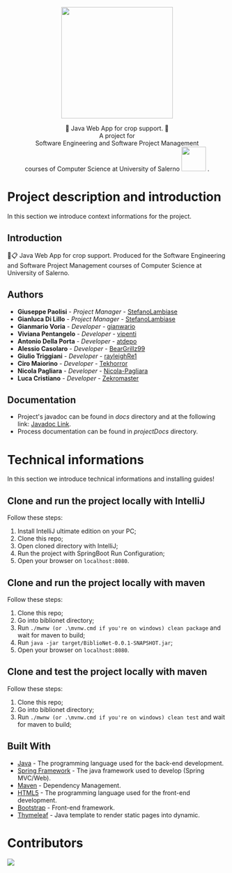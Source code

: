 <p align = "center">
  <img src = ".github/logo_BiblioNet.png" width = "256" heigth = "256">
</p>

<p align = "center">
  🌱 Java Web App for crop support. 🌱
  <br>
  A project for
  <br>
  Software Engineering and Software Project Management 
  <br>
  courses of Computer Science at University of Salerno <img src="https://th.bing.com/th/id/OIP.bzx-CjuN2g7JEu7Yah_cRAHaHa?pid=ImgDet&w=350&h=350&rs=1" style="height: 56px; width: 56px"/> .
</p>

# Project description and introduction

In this section we introduce context informations for the project.

## Introduction

🌱📋 Java Web App for crop support. Produced for the Software Engineering and Software Project Management courses of Computer Science at University of Salerno.

## Authors

* **Giuseppe Paolisi**      - *Project Manager*   - [StefanoLambiase](https://github.com/StefanoLambiase)
* **Gianluca Di Lillo**      - *Project Manager*   - [StefanoLambiase](https://github.com/StefanoLambiase)
* **Gianmario Voria**       - *Developer*         - [gianwario](https://github.com/gianwario)
* **Viviana Pentangelo**    - *Developer*         - [vipenti](https://github.com/vipenti)
* **Antonio Della Porta**   - *Developer*         - [atdepo](https://github.com/atdepo)
* **Alessio Casolaro**      - *Developer*         - [BearGrillz99](https://github.com/BearGrillz99)
* **Giulio Triggiani**      - *Developer*         - [rayleighRe1](https://github.com/rayleighRe1)
* **Ciro Maiorino**         - *Developer*         - [Tekhorror](https://github.com/Tekhorror)
* **Nicola Pagliara**       - *Developer*         - [Nicola-Pagliara](https://github.com/Nicola-Pagliara)
* **Luca Cristiano**        - *Developer*         - [Zekromaster](https://github.com/Zekromaster)

## Documentation

* Project's javadoc can be found in *docs* directory and at the following link: [Javadoc Link](https://stefanolambiase.github.io/biblionet/).
* Process documentation can be found in *projectDocs*  directory.


# Technical informations

In this section we introduce technical informations and installing guides!

## Clone and run the project locally with IntelliJ

Follow these steps:

1. Install IntelliJ ultimate edition on your PC;
2. Clone this repo;
3. Open cloned directory with IntelliJ;
4. Run the project with SpringBoot Run Configuration;
5. Open your browser on `localhost:8080`.

## Clone and run the project locally with maven

Follow these steps:

1. Clone this repo;
2. Go into biblionet directory;
3. Run `./mwnw (or .\mvnw.cmd if you're on windows) clean package` and wait for maven to build;
4. Run `java -jar target/BiblioNet-0.0.1-SNAPSHOT.jar`;
5. Open your browser on `localhost:8080`.

## Clone and test the project locally with maven

Follow these steps:

1. Clone this repo;
2. Go into biblionet directory;
3. Run `./mwnw (or .\mvnw.cmd if you're on windows) clean test` and wait for maven to build;

## Built With

* [Java](https://jdk.java.net/15/) - The programming language used for the back-end development.
* [Spring Framework](https://spring.io/) - The java framework used to develop (Spring MVC/Web).
* [Maven](https://maven.apache.org/) - Dependency Management.
* [HTML5](https://www.w3schools.com/html/default.asp) - The programming language used for the front-end development.
* [Bootstrap](https://getboostrap.com/) - Front-end framework.
* [Thymeleaf](https://www.thymeleaf.org/) - Java template to render static pages into dynamic.

# Contributors

<a href="https://github.com/stefanolambiase/biblionet/graphs/contributors">
  <img src="https://contrib.rocks/image?repo=stefanolambiase/biblionet" />
</a>
